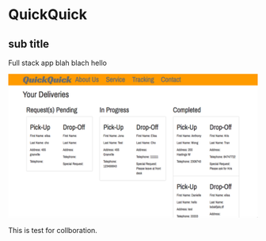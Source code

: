 # QuickQuick 

## sub title 

Full stack app blah blach hello 

![Screenshot 1](https://raw.githubusercontent.com/elisa81/quickQuick/master/screen1.png)

This is test for collboration.